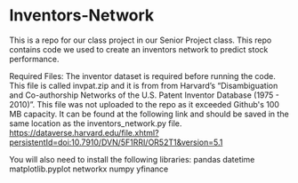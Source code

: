 # Inventors-Network
This is a repo for our class project in our Senior Project class. This repo contains code we used to create an inventors network to predict stock performance.

Required Files:
The inventor dataset is required before running the code. This file is called invpat.zip and it is from from Harvard’s “Disambiguation and Co-authorship Networks of the U.S. Patent Inventor Database (1975 - 2010)”. This file was not uploaded to the repo as it exceeded Github's 100 MB capacity. It can be found at the following link and should be saved in the same location as the inventors_network.py file.
https://dataverse.harvard.edu/file.xhtml?persistentId=doi:10.7910/DVN/5F1RRI/OR52T1&version=5.1

You will also need to install the following libraries:
pandas
datetime
matplotlib.pyplot
networkx
numpy
yfinance
